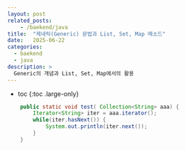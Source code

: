 ```yaml
---
layout: post
related_posts:
    - /baekend/java
title:  "제네릭(Generic) 문법과 List, Set, Map 메소드"
date:   2025-06-22
categories:
  - baekend
  - java
description: >
  Generic의 개념과 List, Set, Map에서의 활용
---
```

* toc
{:toc .large-only}


```java
    public static void test( Collection<String> aaa) {
		Iterator<String> iter = aaa.iterator();
		while(iter.hasNext()) {
			System.out.println(iter.next());
		}
	}
```